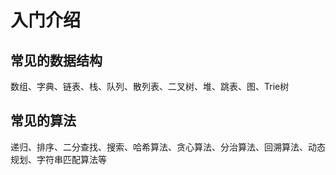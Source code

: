 # 入门介绍

## 常见的数据结构

数组、字典、链表、栈、队列、散列表、二叉树、堆、跳表、图、Trie树

## 常见的算法

递归、排序、二分查找、搜索、哈希算法、贪心算法、分治算法、回溯算法、动态规划、字符串匹配算法等
